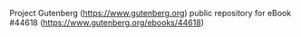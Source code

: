 Project Gutenberg (https://www.gutenberg.org) public repository for eBook #44618 (https://www.gutenberg.org/ebooks/44618)
